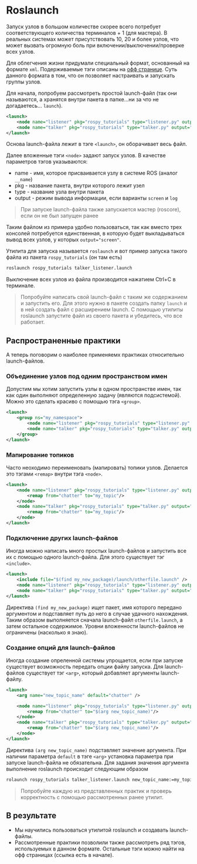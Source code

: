 # Roslaunch

Запуск узлов в большом количестве скорее всего потребует соответствующего количества терминалов + 1 (для мастера). В реальных системах может присутствовать 10, 20 и более узлов, что может вызвать огромную боль при включении/выключении/проверке всех узлов.

Для облегчения жизни придумали специальный формат, основанный на формате `xml`. Подерживаемые тэги описаны на [офф странице](http://wiki.ros.org/roslaunch/XML). Суть данного формата в том, что он позволяет настраивать и запускать группы узлов.

Для начала, попробуем рассмотреть простой launch-файл (так они называются, а хранятся внутри пакета в папке...ни за что не догадаетесь... `launch`).

```xml
<launch>
    <node name="listener" pkg="rospy_tutorials" type="listener.py" output="screen"/>
    <node name="talker" pkg="rospy_tutorials" type="talker.py" output="screen"/>
</launch>
```

Основа launch-файла лежит в тэге `<launch>`, он оборачивает весь файл.

Далее вложенные тэги `<node>` задают запуск узлов. В качестве параметров тэгов указываются:
- name - имя, которое присваивается узлу в системе ROS (аналог `__name`)
- pkg - название пакета, внутри которого лежит узел
- type - название узла внутри пакета
- output - режим вывода информации, если варианты `screen` и `log`

> При запуске launch-файла также запускается мастер (roscore), если он не был запущен ранее

Таким файлом из примера удобно пользоваться, так как вместо трех консолей потребуется единственная, в которую будет выкладываться вывод всех узлов, у которых `output="screen"`.

Утилита для запуска называется `roslaunch` и вот пример запуска такого файла из пакета `rospy_tutorials` (он там есть)
```bash
roslaunch rospy_tutorials talker_listener.launch
```

Выключение всех узлов из файла производится нажатием Ctrl+C в терминале.

> Попробуйте написать свой launch-файл с таким же содержанием и запустить его. Для этого нужно в пакете создать папку `launch` и в ней создать файл с расширением launch. С помощью утилиты roslaunch запустите файл из своего пакета и убедитесь, что все работает.

## Распространенные практики

А теперь поговорим о наиболее применяемх практиках относительно launch-файлов.

### Объединение узлов под одним пространством имен

Допустим мы хотим запустить узлы в одном пространстве имен, так как один выполняют определенную задачу (являются подсистемой). Можно это сделать красиво с помощью тэга `<group>`.

```xml
<launch>
    <group ns="my_namespace">
        <node name="listener" pkg="rospy_tutorials" type="listener.py" output="screen"/>
        <node name="talker" pkg="rospy_tutorials" type="talker.py" output="screen"/>
    </group>
</launch>
```

### Мапирование топиков

Часто неоходимо переименовать (мапировать) топики узлов. Делается это тэгами `<remap>` внутри тэга `<node>`.

```xml
<launch>
    <node name="listener" pkg="rospy_tutorials" type="listener.py" output="screen">
        <remap from="chatter" to="my_topic"/>
    </node>
    <node name="talker" pkg="rospy_tutorials" type="talker.py" output="screen">
        <remap from="chatter" to="my_topic"/>
    </node>
</launch>
```

### Подключение других launch-файлов

Иногда можно написать много простых launch-файлов и запустить все их с помощью одного launch-файла. Для этого существует тэг `<include>`.

```xml
<launch>
    <include file="$(find my_new_package)/launch/otherfile.launch" />
    <node name="listener" pkg="rospy_tutorials" type="listener.py" output="screen"/>
    <node name="talker" pkg="rospy_tutorials" type="talker.py" output="screen"/>
</launch>
```

Директива `(find my_new_package)` ищет пакет, имя которого передано аргументом и подставляет путь до него в случае удачного нахождения. Таким образом выполняется сначала launch-файл `otherfile.launch`, а затем остальное содержимое. Уровни вложенности launch-файлов не ограничены (насколько я знаю).

### Создание опций для launch-файлов

Иногда создание опреленной системы упрощается, если при запуске существует возможность передать опции файлу запуска. Для launch-файлов существует тэг `<arg>`, который добавляет аргументы launch-файлу.

```xml
<launch>
    <arg name="new_topic_name" default="chatter" />

    <node name="listener" pkg="rospy_tutorials" type="listener.py" output="screen">
        <remap from="chatter" to="$(arg new_topic_name)"/>
    </node>
    <node name="talker" pkg="rospy_tutorials" type="talker.py" output="screen">
        <remap from="chatter" to="$(arg new_topic_name)"/>
    </node>
</launch>
```

Директива `(arg new_topic_name)` подставляет значение аргумента. При наличии параметра `default` в тэге `<arg>` установка параметра при запуске launch-файла не обязательна. Для задания значения аргумента выполнение roslaunch происходит следующим образом

```bash
rolaunch rospy_tutorials talker_listener.launch new_topic_name:=my_topic
```

> Попробуйте каждую из представленных практик и проверь корректность с помощью рассмотренных ранее утилит.

## В результате

- Мы научились пользоваться утилитой roslaunch и создавать launch-файлы.
- Рассмотренные практики позволили также рассмотреть ряд тэгов, используемых в данном формате. Остальные тэги можно найти на офф страницах (ссылка есть в начале).
